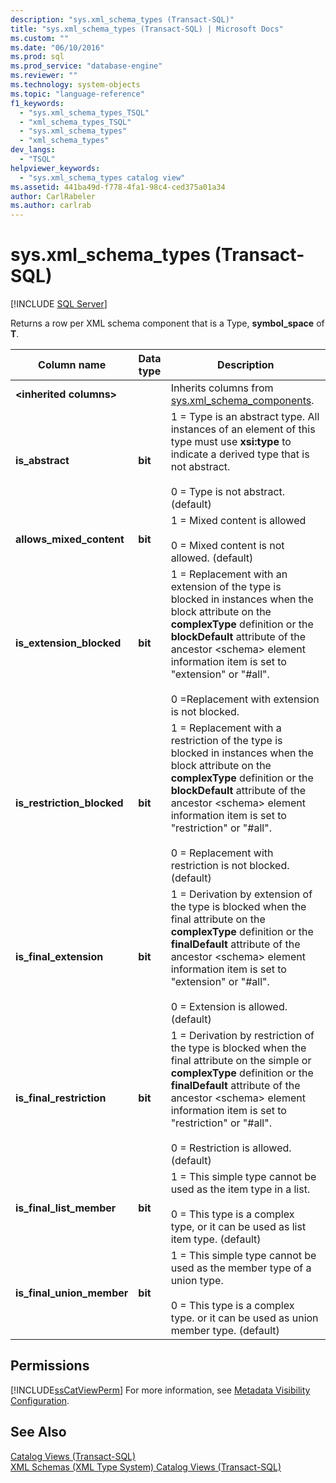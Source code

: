 ```yaml
---
description: "sys.xml_schema_types (Transact-SQL)"
title: "sys.xml_schema_types (Transact-SQL) | Microsoft Docs"
ms.custom: ""
ms.date: "06/10/2016"
ms.prod: sql
ms.prod_service: "database-engine"
ms.reviewer: ""
ms.technology: system-objects
ms.topic: "language-reference"
f1_keywords: 
  - "sys.xml_schema_types_TSQL"
  - "xml_schema_types_TSQL"
  - "sys.xml_schema_types"
  - "xml_schema_types"
dev_langs: 
  - "TSQL"
helpviewer_keywords: 
  - "sys.xml_schema_types catalog view"
ms.assetid: 441ba49d-f778-4fa1-98c4-ced375a01a34
author: CarlRabeler
ms.author: carlrab
---
```

# sys.xml_schema_types (Transact-SQL)
[!INCLUDE [SQL Server](../../includes/applies-to-version/sqlserver.md)]

  Returns a row per XML schema component that is a Type, **symbol_space** of **T**.  
  
|Column name|Data type|Description|  
|-----------------|---------------|-----------------|  
|**\<inherited columns>**||Inherits columns from [sys.xml_schema_components](../../relational-databases/system-catalog-views/sys-xml-schema-components-transact-sql.md).|  
|**is_abstract**|**bit**|1 = Type is an abstract type. All instances of an element of this type must use **xsi:type** to indicate a derived type that is not abstract.<br /><br /> 0 = Type is not abstract. (default)|  
|**allows_mixed_content**|**bit**|1 = Mixed content is allowed<br /><br /> 0 = Mixed content is not allowed. (default)|  
|**is_extension_blocked**|**bit**|1 = Replacement with an extension of the type is blocked in instances when the block attribute on the **complexType** definition or the **blockDefault** attribute of the ancestor \<schema> element information item is set to "extension" or "#all".<br /><br /> 0 =Replacement with extension is not blocked.|  
|**is_restriction_blocked**|**bit**|1 = Replacement with a restriction of the type is blocked in instances when the block attribute on the **complexType** definition or the **blockDefault** attribute of the ancestor \<schema> element information item is set to "restriction" or "#all".<br /><br /> 0 = Replacement with restriction is not blocked. (default)|  
|**is_final_extension**|**bit**|1 = Derivation by extension of the type is blocked when the final attribute on the **complexType** definition or the **finalDefault** attribute of the ancestor \<schema> element information item is set to "extension" or "#all".<br /><br /> 0 = Extension is allowed. (default)|  
|**is_final_restriction**|**bit**|1 = Derivation by restriction of the type is blocked when the final attribute on the simple or **complexType** definition or the **finalDefault** attribute of the ancestor \<schema> element information item is set to "restriction" or "#all".<br /><br /> 0 = Restriction is allowed. (default)|  
|**is_final_list_member**|**bit**|1 = This simple type cannot be used as the item type in a list.<br /><br /> 0 = This type is a complex type, or it can be used as list item type. (default)|  
|**is_final_union_member**|**bit**|1 = This simple type cannot be used as the member type of a union type.<br /><br /> 0 = This type is a complex type. or it can be used as union member type. (default)|  
  
## Permissions  
 [!INCLUDE[ssCatViewPerm](../../includes/sscatviewperm-md.md)] For more information, see [Metadata Visibility Configuration](../../relational-databases/security/metadata-visibility-configuration.md).  
  
## See Also  
 [Catalog Views &#40;Transact-SQL&#41;](../../relational-databases/system-catalog-views/catalog-views-transact-sql.md)   
 [XML Schemas &#40;XML Type System&#41; Catalog Views &#40;Transact-SQL&#41;](../../relational-databases/system-catalog-views/xml-schemas-xml-type-system-catalog-views-transact-sql.md)  
  
  
